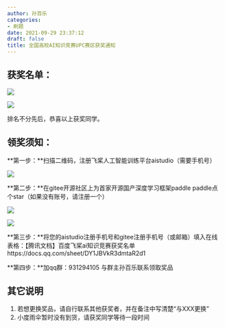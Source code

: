 ```yaml
---
author: 孙百乐
categories:
- 刷题
date: 2021-09-29 23:37:12
draft: false
title: 全国高校AI知识竞赛UPC赛区获奖通知
---
```


## 获奖名单：

![](https://cdn.jsdelivr.net/gh/leyouBaloy/mypic/wp-content/uploads/2021/09/image-6.png)

![](https://cdn.jsdelivr.net/gh/leyouBaloy/mypic/wp-content/uploads/2021/10/image.png)

排名不分先后，恭喜以上获奖同学。

## 领奖须知：

**第一步：**扫描二维码，注册飞桨人工智能训练平台aistudio（需要手机号）

![](https://cdn.jsdelivr.net/gh/leyouBaloy/mypic/wp-content/uploads/2021/09/mmexport1632929238459.jpg)

**第二步：**在gitee开源社区上为首家开源国产深度学习框架paddle paddle点个star（如果没有账号，请注册一个）

![](https://cdn.jsdelivr.net/gh/leyouBaloy/mypic/wp-content/uploads/2021/09/mmexport1632927513308-1.jpg)

![](https://cdn.jsdelivr.net/gh/leyouBaloy/mypic/wp-content/uploads/2021/09/image-3-590x1024.png)

**第三步：**将您的aistudio注册手机号和gitee注册手机号（或邮箱）填入在线表格：【腾讯文档】百度飞桨ai知识竞赛获奖名单https://docs.qq.com/sheet/DY1JBVkR3dmtaR2d1

**第四步：**加qq群：931294105 与群主孙百乐联系领取奖品

## 其它说明

1.  若想更换奖品，请自行联系其他获奖者，并在备注中写清楚“与XXX更换”
2.  小度雨伞暂时没有到货，请获奖同学等待一段时间